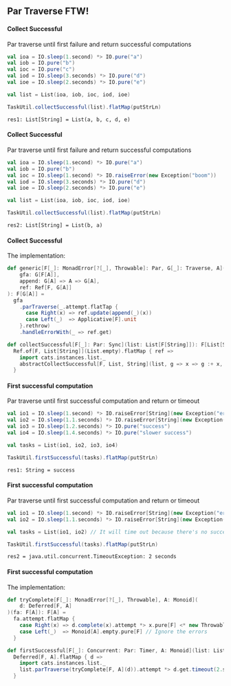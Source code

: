 ## Par Traverse FTW!

#### Collect Successful

Par traverse until first failure and return successful computations

```scala
val ioa = IO.sleep(1.second) *> IO.pure("a")
val iob = IO.pure("b")
val ioc = IO.pure("c")
val iod = IO.sleep(3.seconds) *> IO.pure("d")
val ioe = IO.sleep(2.seconds) *> IO.pure("e")

val list = List(ioa, iob, ioc, iod, ioe)

TaskUtil.collectSuccessful(list).flatMap(putStrLn)
```

```
res1: List[String] = List(a, b, c, d, e)
```


#### Collect Successful

Par traverse until first failure and return successful computations

```scala
val ioa = IO.sleep(1.second) *> IO.pure("a")
val iob = IO.pure("b")
val ioc = IO.sleep(1.second) *> IO.raiseError(new Exception("boom"))
val iod = IO.sleep(3.seconds) *> IO.pure("d")
val ioe = IO.sleep(2.seconds) *> IO.pure("e")

val list = List(ioa, iob, ioc, iod, ioe)

TaskUtil.collectSuccessful(list).flatMap(putStrLn)
```

```
res2: List[String] = List(b, a)
```


#### Collect Successful

The implementation:

```scala
def generic[F[_]: MonadError[?[_], Throwable]: Par, G[_]: Traverse, A](
    gfa: G[F[A]],
    append: G[A] => A => G[A],
    ref: Ref[F, G[A]]
): F[G[A]] =
  gfa
    .parTraverse(_.attempt.flatTap {
      case Right(x) => ref.update(append(_)(x))
      case Left(_)  => Applicative[F].unit
    }.rethrow)
    .handleErrorWith(_ => ref.get)

def collectSuccessful[F[_]: Par: Sync](list: List[F[String]]): F[List[String]] =
  Ref.of[F, List[String]](List.empty).flatMap { ref =>
    import cats.instances.list._
    abstractCollectSuccessful[F, List, String](list, g => x => g :+ x, ref)
  }
```


#### First successful computation

Par traverse until first successful computation and return or timeout

```scala
val io1 = IO.sleep(1.second) *> IO.raiseError[String](new Exception("error 1"))
val io2 = IO.sleep(1.1.seconds) *> IO.raiseError[String](new Exception("error 2"))
val io3 = IO.sleep(1.2.seconds) *> IO.pure("success")
val io4 = IO.sleep(1.4.seconds) *> IO.pure("slower success")

val tasks = List(io1, io2, io3, io4)

TaskUtil.firstSuccessful(tasks).flatMap(putStrLn)
```

```
res1: String = success
```


#### First successful computation

Par traverse until first successful computation and return or timeout

```scala
val io1 = IO.sleep(1.second) *> IO.raiseError[String](new Exception("error 1"))
val io2 = IO.sleep(1.1.seconds) *> IO.raiseError[String](new Exception("error 2"))

val tasks = List(io1, io2) // It will time out because there's no successful value

TaskUtil.firstSuccessful(tasks).flatMap(putStrLn)
```

```
res2 = java.util.concurrent.TimeoutException: 2 seconds
```


#### First successful computation

The implementation:

```scala
def tryComplete[F[_]: MonadError[?[_], Throwable], A: Monoid](
    d: Deferred[F, A]
)(fa: F[A]): F[A] =
  fa.attempt.flatMap {
    case Right(x) => d.complete(x).attempt *> x.pure[F] <* new Throwable().raiseError
    case Left(_)  => Monoid[A].empty.pure[F] // Ignore the errors
  }

def firstSuccessful[F[_]: Concurrent: Par: Timer, A: Monoid](list: List[F[A]]): F[A] =
  Deferred[F, A].flatMap { d =>
    import cats.instances.list._
    list.parTraverse(tryComplete[F, A](d)).attempt *> d.get.timeout(2.seconds)
  }
```
